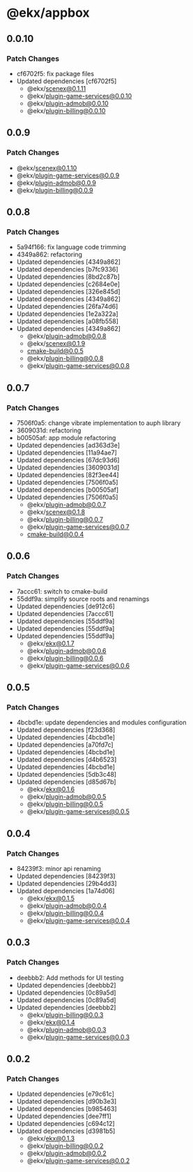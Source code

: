 # @ekx/appbox

## 0.0.10

### Patch Changes

- cf6702f5: fix package files
- Updated dependencies [cf6702f5]
  - @ekx/scenex@0.1.11
  - @ekx/plugin-game-services@0.0.10
  - @ekx/plugin-admob@0.0.10
  - @ekx/plugin-billing@0.0.10

## 0.0.9

### Patch Changes

- @ekx/scenex@0.1.10
- @ekx/plugin-game-services@0.0.9
- @ekx/plugin-admob@0.0.9
- @ekx/plugin-billing@0.0.9

## 0.0.8

### Patch Changes

- 5a94f166: fix language code trimming
- 4349a862: refactoring
- Updated dependencies [4349a862]
- Updated dependencies [b7fc9336]
- Updated dependencies [8bd2c87b]
- Updated dependencies [c2684e0e]
- Updated dependencies [326e845d]
- Updated dependencies [4349a862]
- Updated dependencies [26fa74d6]
- Updated dependencies [1e2a322a]
- Updated dependencies [a08fb558]
- Updated dependencies [4349a862]
  - @ekx/plugin-admob@0.0.8
  - @ekx/scenex@0.1.9
  - cmake-build@0.0.5
  - @ekx/plugin-billing@0.0.8
  - @ekx/plugin-game-services@0.0.8

## 0.0.7

### Patch Changes

- 7506f0a5: change vibrate implementation to auph library
- 3609031d: refactoring
- b00505af: app module refactoring
- Updated dependencies [ad363d3e]
- Updated dependencies [11a94ae7]
- Updated dependencies [67dc93d6]
- Updated dependencies [3609031d]
- Updated dependencies [82f3ee44]
- Updated dependencies [7506f0a5]
- Updated dependencies [b00505af]
- Updated dependencies [7506f0a5]
  - @ekx/plugin-admob@0.0.7
  - @ekx/scenex@0.1.8
  - @ekx/plugin-billing@0.0.7
  - @ekx/plugin-game-services@0.0.7
  - cmake-build@0.0.4

## 0.0.6

### Patch Changes

- 7accc61: switch to cmake-build
- 55ddf9a: simplify source roots and renamings
- Updated dependencies [de912c6]
- Updated dependencies [7accc61]
- Updated dependencies [55ddf9a]
- Updated dependencies [55ddf9a]
- Updated dependencies [55ddf9a]
  - @ekx/ekx@0.1.7
  - @ekx/plugin-admob@0.0.6
  - @ekx/plugin-billing@0.0.6
  - @ekx/plugin-game-services@0.0.6

## 0.0.5

### Patch Changes

- 4bcbd1e: update dependencies and modules configuration
- Updated dependencies [f23d368]
- Updated dependencies [4bcbd1e]
- Updated dependencies [a70fd7c]
- Updated dependencies [4bcbd1e]
- Updated dependencies [d4b6523]
- Updated dependencies [4bcbd1e]
- Updated dependencies [5db3c48]
- Updated dependencies [d85d67b]
  - @ekx/ekx@0.1.6
  - @ekx/plugin-admob@0.0.5
  - @ekx/plugin-billing@0.0.5
  - @ekx/plugin-game-services@0.0.5

## 0.0.4

### Patch Changes

- 84239f3: minor api renaming
- Updated dependencies [84239f3]
- Updated dependencies [29b4dd3]
- Updated dependencies [1a74d06]
  - @ekx/ekx@0.1.5
  - @ekx/plugin-admob@0.0.4
  - @ekx/plugin-billing@0.0.4
  - @ekx/plugin-game-services@0.0.4

## 0.0.3

### Patch Changes

- deebbb2: Add methods for UI testing
- Updated dependencies [deebbb2]
- Updated dependencies [0c89a5d]
- Updated dependencies [0c89a5d]
- Updated dependencies [deebbb2]
  - @ekx/plugin-billing@0.0.3
  - @ekx/ekx@0.1.4
  - @ekx/plugin-admob@0.0.3
  - @ekx/plugin-game-services@0.0.3

## 0.0.2

### Patch Changes

- Updated dependencies [e79c61c]
- Updated dependencies [d90b3e3]
- Updated dependencies [b985463]
- Updated dependencies [dee7ff1]
- Updated dependencies [c694c12]
- Updated dependencies [d3981b5]
  - @ekx/ekx@0.1.3
  - @ekx/plugin-billing@0.0.2
  - @ekx/plugin-admob@0.0.2
  - @ekx/plugin-game-services@0.0.2
